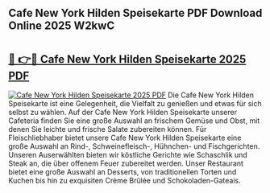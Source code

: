 ## Cafe New York Hilden Speisekarte PDF Download Online 2025 W2kwC

# <h2><a href="http://gc5qa66.nevu.top/?p=Cafe+New+York+Hilden+Speisekarte">🔗 👉🔴 Cafe New York Hilden Speisekarte 2025 PDF</a></h2>

[![Cafe New York Hilden Speisekarte 2025 PDF](https://i.imgur.com/dBaPXMq.png)](http://gc5qa66.nevu.top/?p=Cafe+New+York+Hilden+Speisekarte)
Die Cafe New York Hilden Speisekarte ist eine Gelegenheit, die Vielfalt zu genießen und etwas für sich selbst zu wählen. Auf der Cafe New York Hilden Speisekarte unserer Cafeteria finden Sie eine große Auswahl an frischem Gemüse und Obst, mit denen Sie leichte und frische Salate zubereiten können. Für Fleischliebhaber bietet unsere Cafe New York Hilden Speisekarte eine große Auswahl an Rind-, Schweinefleisch-, Hühnchen- und Fischgerichten. Unseren Auserwählten bieten wir köstliche Gerichte wie Schaschlik und Steak an, die über offenem Feuer zubereitet werden. Unser Restaurant bietet eine große Auswahl an Desserts, von traditionellen Torten und Kuchen bis hin zu exquisiten Crème Brûlée und Schokoladen-Gateais.
